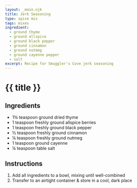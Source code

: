```yaml
---
layout: _main.njk
title: Jerk Seasoning
type: spice mix
tags: mixes
ingredient:
  - ground thyme
  - ground allspice
  - ground black pepper
  - ground cinnamon
  - ground nutmeg
  - ground cayenne pepper
  - salt
excerpt: Recipe for Smuggler's Cove jerk seasoning
---
```


<!-- markdownlint-disable MD025 -->
# {{ title }}
<!-- markdownlint-enable MD025 -->

## Ingredients

* 1&frac34; teaspoon <span data-pagefind-filter="Ingredient">ground dried thyme</span></span>
* 1 teaspoon freshly <span data-pagefind-filter="Ingredient">ground allspice berries</span></span>
* 1 teaspoon freshly <span data-pagefind-filter="Ingredient">ground black pepper</span></span>
* &frac12; teaspoon freshly ground cinnamon</span>
* &frac14; teaspoon freshly <span data-pagefind-filter="Ingredient">ground nutmeg</span></span>
* 1 teaspoon <span data-pagefind-filter="Ingredient">ground cayenne</span></span>
* &frac14; teaspoon <span data-pagefind-filter="Ingredient">table <span data-pagefind-filter="Ingredient">salt</span></span>

## Instructions

1. Add all ingredients to a bowl, mixing until well-combined
2. Transfer to an airtight container & store in a cool, dark place
